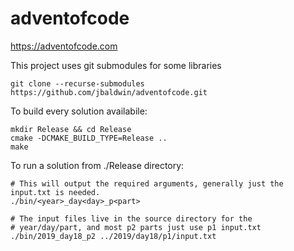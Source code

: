 # adventofcode

https://adventofcode.com

This project uses git submodules for some libraries

    git clone --recurse-submodules https://github.com/jbaldwin/adventofcode.git

To build every solution availabile:

    mkdir Release && cd Release
    cmake -DCMAKE_BUILD_TYPE=Release ..
    make

To run a solution from ./Release directory:

    # This will output the required arguments, generally just the input.txt is needed.
    ./bin/<year>_day<day>_p<part>

    # The input files live in the source directory for the
    # year/day/part, and most p2 parts just use p1 input.txt
    ./bin/2019_day18_p2 ../2019/day18/p1/input.txt

